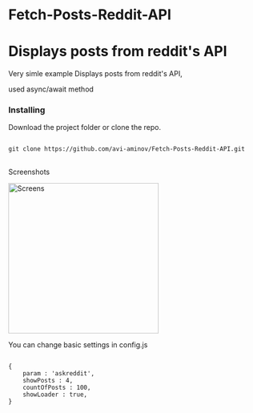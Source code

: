 # Fetch-Posts-Reddit-API

<h1>Displays posts from reddit's API</h1>
<p>
Very simle example Displays posts from reddit's API,
</p>

used async/await method

<h3>Installing</h3>

Download the project folder or clone the repo.

<pre>
<code>
git clone https://github.com/avi-aminov/Fetch-Posts-Reddit-API.git
</code>
</pre>


<p>Screenshots</p>

<img src="https://github.com/avi-aminov/Fetch-Posts-Reddit-API/blob/main/assets/img/screenshots.png" alt="Screens"  style="width:300px;">

<p>You can change basic settings in config.js</p>
<pre>
<code>
{
    param : 'askreddit',
    showPosts : 4,
    countOfPosts : 100,
    showLoader : true,
}
</code>
</pre>